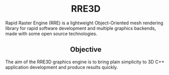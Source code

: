 <h1 align="center"><strong>RRE3D</strong></h1>
Rapid Raster Engine (RRE) is a lightweight Object-Oriented mesh rendering library for rapid software development and multiple graphics backends,
made with some open source technologies.

<h2 align="center"><strong>Objective</strong></h2>
The aim of the RRE3D graphics engine is to bring plain simplicity to 3D C++ application development and produce results quickly.
